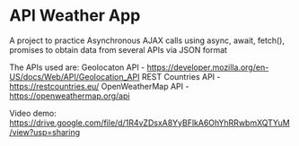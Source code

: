 # API Weather App

A project to practice Asynchronous AJAX calls using async, await, fetch(), promises to obtain data from several APIs via JSON format

The APIs used are:
    Geolocaton API - https://developer.mozilla.org/en-US/docs/Web/API/Geolocation_API
    REST Countries API - https://restcountries.eu/
    OpenWeatherMap API - https://openweathermap.org/api

Video demo: https://drive.google.com/file/d/1R4vZDsxA8YyBFlkA6OhYhRRwbmXQTYuM/view?usp=sharing